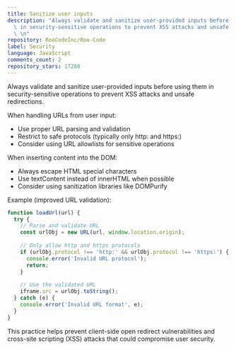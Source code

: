 ```yaml
---
title: Sanitize user inputs
description: "Always validate and sanitize user-provided inputs before using them\
  \ in security-sensitive operations to prevent XSS attacks and unsafe redirections.\
  \ \n"
repository: RooCodeInc/Roo-Code
label: Security
language: JavaScript
comments_count: 2
repository_stars: 17288
---
```


Always validate and sanitize user-provided inputs before using them in security-sensitive operations to prevent XSS attacks and unsafe redirections. 

When handling URLs from user input:
- Use proper URL parsing and validation
- Restrict to safe protocols (typically only http: and https:)
- Consider using URL allowlists for sensitive operations

When inserting content into the DOM:
- Always escape HTML special characters
- Use textContent instead of innerHTML when possible
- Consider using sanitization libraries like DOMPurify

Example (improved URL validation):
```javascript
function loadUrl(url) {
  try {
    // Parse and validate URL
    const urlObj = new URL(url, window.location.origin);
    
    // Only allow http and https protocols
    if (urlObj.protocol !== 'http:' && urlObj.protocol !== 'https:') {
      console.error('Invalid URL protocol');
      return;
    }
    
    // Use the validated URL
    iframe.src = urlObj.toString();
  } catch (e) {
    console.error('Invalid URL format', e);
  }
}
```

This practice helps prevent client-side open redirect vulnerabilities and cross-site scripting (XSS) attacks that could compromise user security.